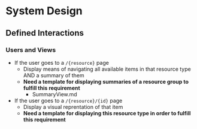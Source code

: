 # System Design

## Defined Interactions
### Users and Views
- If the user goes to a `/{resource}` page
    - Display means of navigating all available items in that resource type AND a summary of them
    -  **Need a template for displaying summaries of a resource group to fulfill this requirement**
        - SummaryView.md
- If the user goes to a `/{resource}/{id}` page
    - Display a visual reprentation of that item 
    - **Need a template for displaying this resource type in order to fulfill this requirement**

